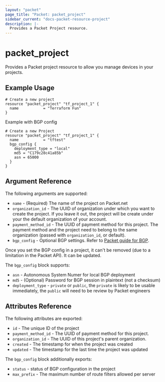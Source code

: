 ```yaml
---
layout: "packet"
page_title: "Packet: packet_project"
sidebar_current: "docs-packet-resource-project"
description: |-
  Provides a Packet Project resource.
---
```


# packet\_project

Provides a Packet project resource to allow you manage devices
in your projects.

## Example Usage

```hcl
# Create a new project
resource "packet_project" "tf_project_1" {
  name           = "Terraform Fun"
}
```

Example with BGP config

```hcl
# Create a new Project
resource "packet_project" "tf_project_1" {
  name           = "tftest"
  bgp_config {
    deployment_type = "local"
    md5 = "C179c28c41a85b"
    asn = 65000
  }
}
```

## Argument Reference

The following arguments are supported:

* `name` - (Required) The name of the project on Packet.net
* `organization_id` - The UUID of organization under which you want to create the project. If you leave it out, the project will be create under your the default organization of your account.
* `payment_method_id` - The UUID of payment method for this project. The payment method and the project need to belong to the same organization (passed with `organization_id`, or default).
* `bgp_config` - Optional BGP settings. Refer to [Packet guide for BGP](https://support.packet.com/kb/articles/bgp).

Once you set the BGP config in a project, it can't be removed (due to a limitation in the Packet API). It can be updated.

The `bgp_config` block supports:
* `asn` - Autonomous System Numer for local BGP deployment
* `md5` - (Optional) Password for BGP session in plaintext (not a checksum)
* `deployment_type` - `private` or `public`, the `private` is likely to be usable immediately, the `public` will need to be review by Packet engineers

## Attributes Reference

The following attributes are exported:

* `id` - The unique ID of the project
* `payment_method_id` - The UUID of payment method for this project. 
* `organization_id` - The UUID of this project's parent organization.
* `created` - The timestamp for when the project was created
* `updated` - The timestamp for the last time the project was updated

The `bgp_config` block additionally exports: 
* `status` - status of BGP configuration in the project
* `max_prefix` - The maximum number of route filters allowed per server
